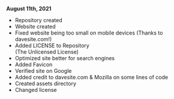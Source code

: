 <strong>August 11th, 2021</strong>

- Repository created
- Website created
- Fixed website being too small on mobile devices (Thanks to davesite.com!)
- Added LICENSE to Repository<br>
(The Unlicensed License)
- Optimized site better for search engines
- Added Favicon 
- Verified site on Google
- Added credit to davesite.com & Mozilla on some lines of code
- Created assets directory
- Changed license
